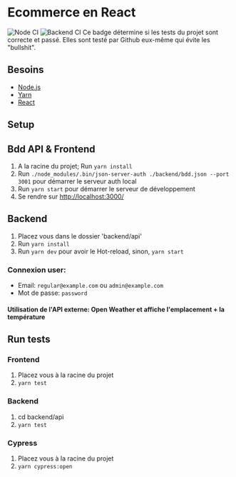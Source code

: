# Ecommerce en React

![Node CI](https://github.com/ianisparfait/Units/workflows/Node%20CI/badge.svg)
![Backend CI](https://github.com/ianisparfait/Units/workflows/Backend%20CI/badge.svg)
Ce badge détermine si les tests du projet sont correcte et passé. Elles sont testé par Github eux-même qui évite les "bullshit".
## Besoins

* [Node.js](https://nodejs.org/en/)
* [Yarn](https://yarnpkg.com/)
* [React](https://fr.reactjs.org/)

## Setup
## Bdd API & Frontend

1. A la racine du projet; Run `yarn install`
2. Run `./node_modules/.bin/json-server-auth ./backend/bdd.json --port 3001` pour démarrer le serveur auth local
3. Run `yarn start` pour démarrer le serveur de développement
4. Se rendre sur [http://localhost:3000/](http://localhost:3000/)  

## Backend
1. Placez vous dans le dossier 'backend/api'
2. Run `yarn install`
3. Run `yarn dev` pour avoir le Hot-reload, sinon, `yarn start`


### Connexion user:  
- Email: `regular@example.com` ou `admin@example.com`  
- Mot de passe: `password`

#### Utilisation de l'API externe: Open Weather et affiche l'emplacement + la température


## Run tests
### Frontend
1. Placez vous à la racine du projet
2. `yarn test`

### Backend
1. cd backend/api
2. `yarn test`

### Cypress
1. Placez vous à la racine du projet
2. `yarn cypress:open`
